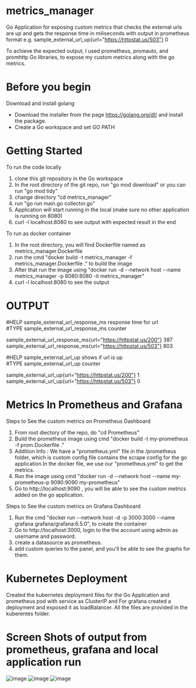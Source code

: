 # metrics_manager

Go Application for exposing custom metrics that checks the external urls are up and gets the response time in miliseconds with output in prometheus format 
e.g. sample_external_url_up{url="https://httpstat.us/503"} 0

To achieve the expected output, I used prometheus, promauto, and promhttp Go libraries, to expose my custom metrics along with the go metrics.

# Before you begin
Download and install golang  
  * Download the installer from the page https://golang.org/dl/ and install the package.  
  * Create a Go workspace and set GO PATH  

# Getting Started

To run the code locally 
1. clone this git repository in the Go workspace
2. In the root directory of the git repo, run "go mod download" or you can run "go mod tidy"
3. change directory "cd metrics_manager"
4. run "go run main.go collector.go"
5. Application will start running in the local (make sure no other application is running on 8080)
7. curl -l localhost:8080 to see output with expected result in the end 


To run as docker container
1. In the root directory, you will find Dockerfile named as metrics_manager.Dockerfile
2. run the cmd "docker build -t metrics_manager -f metrics_manager.Dockerfile ." to build the image
3. After that run the image using "docker run -d --network host --name metrics_manager -p  8080:8080 -it metrics_manager" 
4. curl -l localhost:8080 to see the output 

# OUTPUT
#HELP sample_external_url_response_ms response time for url  
#TYPE sample_external_url_response_ms counter  

sample_external_url_response_ms{url="https://httpstat.us/200"} 387  
sample_external_url_response_ms{url="https://httpstat.us/503"} 803  

#HELP sample_external_url_up shows if url is up  
#TYPE sample_external_url_up counter  

sample_external_url_up{url="https://httpstat.us/200"} 1  
sample_external_url_up{url="https://httpstat.us/503"} 0

# Metrics In Prometheus and Grafana

Steps to See the custom metrics on Prometheus Dashboard
 1. From root diectory of the repo, do "cd Prometheus"
 2. Build the prometheus image using cmd "docker build -t my-prometheus -f prom.Dockerfile ."
 3. Addition Info : We have a "prometheus.yml" file in the /prometheus folder, which is custom config file contains the scrape config for the go application.In the docker file, we use our "prometheus.yml" to get the metrics.
 4. Run the image using cmd "docker run  -d  --network host --name my-prometheus-p 9090:9090  my-prometheus"
 5. Go to http://localhost:9090 , you will be able to see the custom metrics added on the go application.
 
 Steps to See the custom metrics on Grafana Dashboard
 
 1. Run the cmd "docker run --network host -d -p 3000:3000 --name grafana grafana/grafana:6.5.0", to create the container
 2. Go to http://localhost:3000, login to the the account using admin as username and password.
 3. create a datasource as prometheus.
 4. add custom queries to the panel, and you'll be able to see the graphs for them.
 
 
 # Kubernetes Deployment
 
 Created the kubernetes deployment files for the Go Application and prometheus pod with service as ClusterIP and For grafana created a deployment and exposed it as loadBalancer.
 All the files are provided in the kuberentes folder.
 

 
# Screen Shots of output from prometheus, grafana and local application run


![image](https://user-images.githubusercontent.com/25012913/110841120-879b3580-82cb-11eb-86b0-e3bda2f488aa.png)
![image](https://user-images.githubusercontent.com/25012913/110841566-0d1ee580-82cc-11eb-9a1b-80df6f447790.png)
![image](https://user-images.githubusercontent.com/25012913/110841620-23c53c80-82cc-11eb-808e-51bf82a6f5a5.png)






